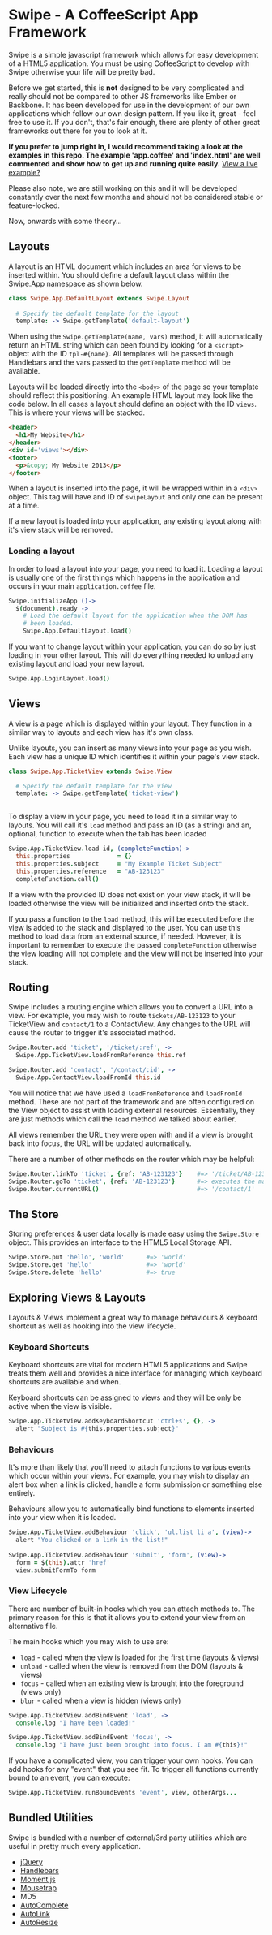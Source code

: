 # Swipe - A CoffeeScript App Framework

Swipe is a simple javascript  framework which allows for easy development
of a HTML5 application. You must be using CoffeeScript to develop with Swipe
otherwise your life will be pretty bad.

Before we get started, this is **not** designed to be very complicated and
really should not be compared to other JS frameworks like Ember or Backbone.
It has been developed for use in the development of our own applications 
which follow our own design pattern. If you like it, great - feel free to use
it. If you don't, that's fair enough, there are plenty of other great frameworks
out there for you to look at it.

**If you prefer to jump right in, I would recommend taking a look at the examples
in this repo. The example 'app.coffee' and 'index.html' are well commented and
show how to get up and running quite easily.** [View a live example?](http://adamcooke.github.com/swipe)

Please also note, we are still working on this and it will be developed constantly
over the next few months and should not be considered stable or feature-locked.

Now, onwards with some theory... 

## Layouts

A layout is an HTML document which includes an area for views to be inserted
within. You should define a default layout class within the Swipe.App namespace
as shown below. 

```coffee
class Swipe.App.DefaultLayout extends Swipe.Layout
  
  # Specify the default template for the layout
  template: -> Swipe.getTemplate('default-layout')
```

When using the `Swipe.getTemplate(name, vars)` method, it will automatically return
an HTML string which can been found by looking for a `<script>` object with the ID
`tpl-#{name}`. All templates will be passed through Handlebars and the vars passed
to the `getTemplate` method will be available.

Layouts will be loaded directly into the `<body>` of the page so your template should
reflect this positioning. An example HTML layout may look like the code below. In
all cases a layout should define an object with the ID `views`. This is where your
views will be stacked.

```html
<header>
  <h1>My Website</h1>
</header>
<div id='views'></div>
<footer>
  <p>&copy; My Website 2013</p>
</footer>
```

When a layout is inserted into the page, it will be wrapped within in a `<div>` object.
This tag will have and ID of `swipeLayout` and only one can be present at a time.

If a new layout is loaded into your application, any existing layout along with it's 
view stack will be removed.

### Loading a layout

In order to load a layout into your page, you need to load it. Loading a layout is
usually one of the first things which happens in the application and occurs in your
main `application.coffee` file.

```coffee
Swipe.initializeApp ()->
  $(document).ready ->
    # Load the default layout for the application when the DOM has
    # been loaded.
    Swipe.App.DefaultLayout.load()
```

If you want to change layout within your application, you can do so by just loading in
your other layout. This will do everything needed to unload any existing layout and load
your new layout.

```coffee
Swipe.App.LoginLayout.load()
```

## Views

A view is a page which is displayed within your layout. They function in a similar 
way to layouts and each view has it's own class.

Unlike layouts, you can insert as many views into your page as you wish. Each view 
has a unique ID which identifies it within your page's view stack.

```coffee
class Swipe.App.TicketView extends Swipe.View

  # Specify the default template for the view
  template: -> Swipe.getTemplate('ticket-view')
  
```

To display a view in your page, you need to load it in a similar way to layouts. 
You will call it's `load` method and pass an ID (as a string) and an, optional, 
function to execute when the tab has been loaded

```coffee
Swipe.App.TicketView.load id, (completeFunction)->
  this.properties             = {}
  this.properties.subject     = "My Example Ticket Subject"
  this.properties.reference   = "AB-123123"
  completeFunction.call()
```

If a view with the provided ID does not exist on your view stack, it will be loaded
otherwise the view will be initialized and inserted onto the stack.

If you pass a function to the `load` method, this will be executed before the view
is added to the stack and displayed to the user. You can use this method to load
data from an external source, if needed. However, it is important to remember to
execute the passed `completeFunction` otherwise the view loading will not complete
and the view will not be inserted into your stack.

## Routing

Swipe includes a routing engine which allows you to convert a URL into a view. For
example, you may wish to route `tickets/AB-123123` to your TicketView and `contact/1`
to a ContactView. Any changes to the URL will cause the router to trigger it's associated
method. 

```coffee
Swipe.Router.add 'ticket', '/ticket/:ref', ->
  Swipe.App.TicketView.loadFromReference this.ref

Swipe.Router.add 'contact', '/contact/:id', ->
  Swipe.App.ContactView.loadFromId this.id
```

You will notice that we have used a `loadFromReference` and `loadFromId` method. These
are not part of the framework and are often configured on the View object to assist
with loading external resources. Essentially, they are just methods which call the
`load` method we talked about earlier.

All views remember the URL they were open with and if a view is brought back into focus,
the URL will be updated automatically.

There are a number of other methods on the router which may be helpful:

```coffee
Swipe.Router.linkTo 'ticket', {ref: 'AB-123123'}    #=> '/ticket/AB-123123'
Swipe.Router.goTo 'ticket', {ref: 'AB-123123'}      #=> executes the matched route
Swipe.Router.currentURL()                           #=> '/contact/1'
```

## The Store

Storing preferences & user data locally is made easy using the `Swipe.Store` object.
This provides an interface to the HTML5 Local Storage API.

```coffee
Swipe.Store.put 'hello', 'world'      #=> 'world'
Swipe.Store.get 'hello'               #=> 'world'
Swipe.Store.delete 'hello'            #=> true
```

## Exploring Views & Layouts

Layouts & Views implement a great way to manage behaviours & keyboard shortcut as well
as hooking into the view lifecycle.

### Keyboard Shortcuts

Keyboard shortcuts are vital for modern HTML5 applications and Swipe treats them well and
provides a nice interface for managing which keyboard shortcuts are available and when.

Keyboard shortcuts can be assigned to views and they will be only be active when the
view is visible.

```coffee
Swipe.App.TicketView.addKeyboardShortcut 'ctrl+s', {}, ->
  alert "Subject is #{this.properties.subject}"
```

### Behaviours

It's more than likely that you'll need to attach functions to various events which occur
within your views. For example, you may wish to display an alert box when a link is clicked,
handle a form submission or something else entirely.

Behaviours allow you to automatically bind functions to elements inserted into your view
when it is loaded.

```coffee
Swipe.App.TicketView.addBehaviour 'click', 'ul.list li a', (view)->
  alert "You clicked on a link in the list!"
  
Swipe.App.TicketView.addBehaviour 'submit', 'form', (view)->
  form = $(this).attr 'href'
  view.submitFormTo form
```

### View Lifecycle

There are number of built-in hooks which you can attach methods to. The primary reason for
this is that it allows you to extend your view from an alternative file.

The main hooks which you may wish to use are:

* `load` - called when the view is loaded for the first time (layouts & views)
* `unload` - called when the view is removed from the DOM (layouts & views)
* `focus` - called when an existing view is brought into the foreground (views only)
* `blur` - called when a view is hidden (views only)

```coffee
Swipe.App.TicketView.addBindEvent 'load', ->
  console.log "I have been loaded!"

Swipe.App.TicketView.addBindEvent 'focus', ->
  console.log "I have just been brought into focus. I am #{this}!"
```

If you have a complicated view, you can trigger your own hooks. You can add hooks for
any "event" that you see fit. To trigger all functions currently bound to an event, you
can execute:

```coffee
Swipe.App.TicketView.runBoundEvents 'event', view, otherArgs...
```

## Bundled Utilities

Swipe is bundled with a number of external/3rd party utilities which are useful in
pretty much every application.

* [jQuery](http://jquery.com/)
* [Handlebars](http://handlebarsjs.com/)
* [Moment.js](http://momentjs.com/)
* [Mousetrap](http://craig.is/killing/mice)
* MD5
* [AutoComplete](http://www.devbridge.com/projects/autocomplete/jquery/)
* [AutoLink](https://github.com/bryanwoods/autolink-js)
* [AutoResize](https://github.com/jackmoore/autosize)
